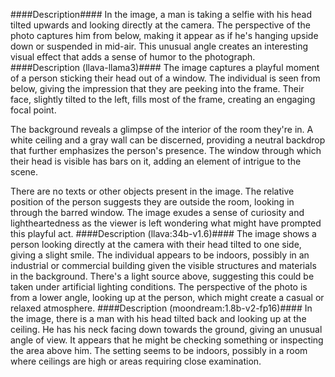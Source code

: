 ####Description####
In the image, a man is taking a selfie with his head tilted upwards and looking directly at the camera. The perspective of the photo captures him from below, making it appear as if he's hanging upside down or suspended in mid-air. This unusual angle creates an interesting visual effect that adds a sense of humor to the photograph.
####Description (llava-llama3)####
The image captures a playful moment of a person sticking their head out of a window. The individual is seen from below, giving the impression that they are peeking into the frame. Their face, slightly tilted to the left, fills most of the frame, creating an engaging focal point. 

The background reveals a glimpse of the interior of the room they're in. A white ceiling and a gray wall can be discerned, providing a neutral backdrop that further emphasizes the person's presence. The window through which their head is visible has bars on it, adding an element of intrigue to the scene.

There are no texts or other objects present in the image. The relative position of the person suggests they are outside the room, looking in through the barred window. The image exudes a sense of curiosity and lightheartedness as the viewer is left wondering what might have prompted this playful act.
####Description (llava:34b-v1.6)####
The image shows a person looking directly at the camera with their head tilted to one side, giving a slight smile. The individual appears to be indoors, possibly in an industrial or commercial building given the visible structures and materials in the background. There's a light source above, suggesting this could be taken under artificial lighting conditions. The perspective of the photo is from a lower angle, looking up at the person, which might create a casual or relaxed atmosphere.
####Description (moondream:1.8b-v2-fp16)####
In the image, there is a man with his head tilted back and looking up at the ceiling. He has his neck facing down towards the ground, giving an unusual angle of view. It appears that he might be checking something or inspecting the area above him. The setting seems to be indoors, possibly in a room where ceilings are high or areas requiring close examination.
